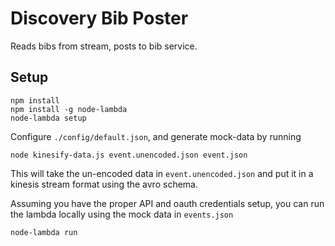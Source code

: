 # Discovery Bib Poster

Reads bibs from stream, posts to bib service.

## Setup

```
npm install
npm install -g node-lambda
node-lambda setup
```

Configure `./config/default.json`, and generate mock-data by running

```
node kinesify-data.js event.unencoded.json event.json
```

This will take the un-encoded data in `event.unencoded.json` and put it in a kinesis stream format using the avro schema.

Assuming you have the proper API and oauth credentials setup, you can run the lambda locally using the mock data in `events.json`

```
node-lambda run
```
